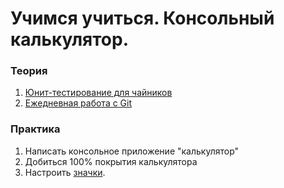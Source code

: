 # Учимся учиться. Консольный калькулятор.

### Теория
1. [Юнит-тестирование для чайников](https://habr.com/ru/post/169381/)
2. [Ежедневная работа с Git](https://habr.com/ru/post/174467/)

### Практика
1. Написать консольное приложение "калькулятор"
2. Добиться 100% покрытия калькулятора
3. Настроить [значки](https://docs.google.com/document/d/1Q25kdRJmWDo2l3_QOhwjoXcRZMqFQWZ_V4Ru6781SJc/edit?usp=sharing). 
